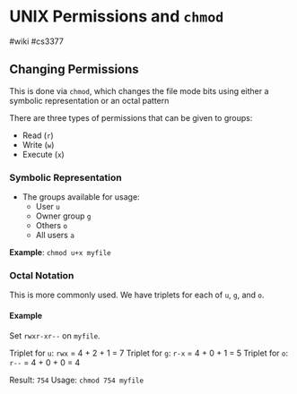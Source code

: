 # UNIX Permissions and `chmod`
#wiki #cs3377 


## Changing Permissions
This is done via `chmod`, which changes the file mode bits using either a symbolic representation or an octal pattern

There are three types of permissions that can be given to groups:
- Read (`r`)
- Write (`w`)
- Execute (`x`)

### Symbolic Representation
- The groups available for usage:
  - User `u`
  - Owner group `g`
  - Others `o`
  - All users `a`

**Example**: `chmod u+x myfile`

### Octal Notation
This is more commonly used. We have triplets for each of `u`, `g`, and `o`.

#### Example
Set `rwxr-xr--` on `myfile`.

Triplet for `u`: `rwx` = 4 + 2 + 1 = 7
Triplet for `g`: `r-x` = 4 + 0 + 1 = 5
Triplet for `o`: `r--` = 4 + 0 + 0 = 4

Result: `754`
Usage: `chmod 754 myfile`
